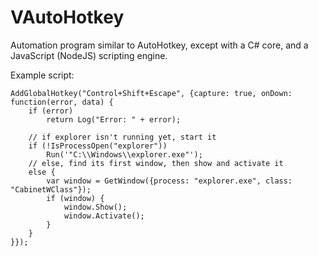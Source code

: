 # VAutoHotkey

Automation program similar to AutoHotkey, except with a C# core, and a JavaScript (NodeJS) scripting engine.

Example script:
```
AddGlobalHotkey("Control+Shift+Escape", {capture: true, onDown: function(error, data) {
    if (error)
		return Log("Error: " + error);
		
	// if explorer isn't running yet, start it
	if (!IsProcessOpen("explorer"))
        Run('"C:\\Windows\\explorer.exe"');
	// else, find its first window, then show and activate it
    else {
        var window = GetWindow({process: "explorer.exe", class: "CabinetWClass"});
        if (window) {
            window.Show();
            window.Activate();
        }
    }
}});
```